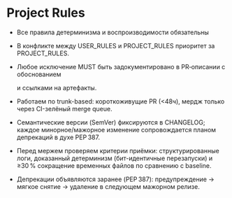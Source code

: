 # Project Rules

- Все правила детерминизма и воспроизводимости обязательны
- В конфликте между USER_RULES и PROJECT_RULES приоритет за PROJECT_RULES.
- Любое исключение MUST быть задокументировано в PR‑описании с обоснованием

  и ссылками на артефакты.
- Работаем по trunk-based: короткоживущие PR (<48ч), мердж только через CI-зелёный merge queue.
- Семантические версии (SemVer) фиксируются в CHANGELOG; каждое минорное/мажорное изменение сопровождается планом депрекаций в духе PEP 387.
- Перед мержем проверяем критерии приёмки: структурированные логи, доказанный детерминизм (бит-идентичные перезапуски) и ≥30 % сокращение временных файлов по сравнению с baseline.
- Депрекации объявляются заранее (PEP 387): предупреждение → мягкое снятие → удаление в следующем мажорном релизе.
